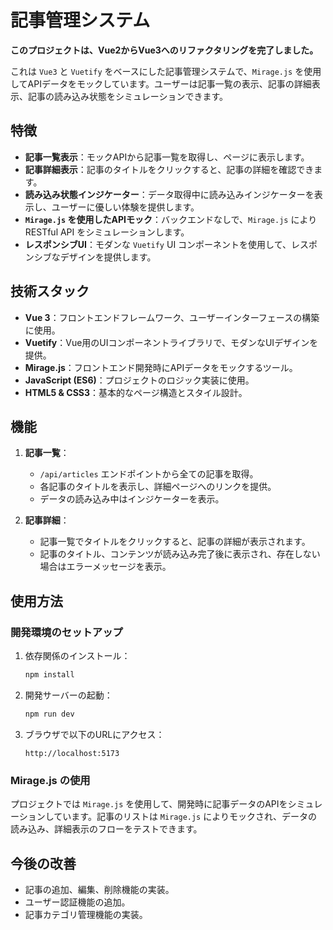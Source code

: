 # 記事管理システム

**このプロジェクトは、Vue2からVue3へのリファクタリングを完了しました。**

これは `Vue3` と `Vuetify` をベースにした記事管理システムで、`Mirage.js` を使用してAPIデータをモックしています。ユーザーは記事一覧の表示、記事の詳細表示、記事の読み込み状態をシミュレーションできます。

## 特徴

- **記事一覧表示**：モックAPIから記事一覧を取得し、ページに表示します。
- **記事詳細表示**：記事のタイトルをクリックすると、記事の詳細を確認できます。
- **読み込み状態インジケーター**：データ取得中に読み込みインジケーターを表示し、ユーザーに優しい体験を提供します。
- **`Mirage.js` を使用したAPIモック**：バックエンドなしで、`Mirage.js` により RESTful API をシミュレーションします。
- **レスポンシブUI**：モダンな `Vuetify` UI コンポーネントを使用して、レスポンシブなデザインを提供します。

## 技術スタック

- **Vue 3**：フロントエンドフレームワーク、ユーザーインターフェースの構築に使用。
- **Vuetify**：Vue用のUIコンポーネントライブラリで、モダンなUIデザインを提供。
- **Mirage.js**：フロントエンド開発時にAPIデータをモックするツール。
- **JavaScript (ES6)**：プロジェクトのロジック実装に使用。
- **HTML5 & CSS3**：基本的なページ構造とスタイル設計。

## 機能

1. **記事一覧**：
   - `/api/articles` エンドポイントから全ての記事を取得。
   - 各記事のタイトルを表示し、詳細ページへのリンクを提供。
   - データの読み込み中はインジケーターを表示。

2. **記事詳細**：
   - 記事一覧でタイトルをクリックすると、記事の詳細が表示されます。
   - 記事のタイトル、コンテンツが読み込み完了後に表示され、存在しない場合はエラーメッセージを表示。

## 使用方法

### 開発環境のセットアップ

1. 依存関係のインストール：

   ```bash
   npm install
   ```

2. 開発サーバーの起動：

   ```bash
   npm run dev
   ```

3. ブラウザで以下のURLにアクセス：

   ```
   http://localhost:5173
   ```

### Mirage.js の使用

プロジェクトでは `Mirage.js` を使用して、開発時に記事データのAPIをシミュレーションしています。記事のリストは `Mirage.js` によりモックされ、データの読み込み、詳細表示のフローをテストできます。

## 今後の改善

- 記事の追加、編集、削除機能の実装。
- ユーザー認証機能の追加。
- 記事カテゴリ管理機能の実装。


